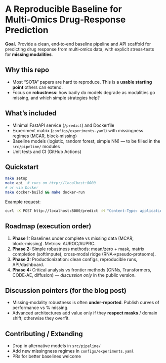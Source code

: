 # A Reproducible Baseline for Multi‑Omics Drug‑Response Prediction

**Goal.** Provide a clean, end‑to‑end baseline pipeline and API scaffold for predicting drug response from multi‑omics data, with explicit stress‑tests for **missing modalities**.

## Why this repo
- Most “SOTA” papers are hard to reproduce. This is a **usable starting point** others can extend.
- Focus on **robustness**: how badly do models degrade as modalities go missing, and which simple strategies help?

## What’s included
- Minimal FastAPI service (`/predict`) and Dockerfile
- Experiment matrix (`configs/experiments.yaml`) with missingness regimes (MCAR, block‑missing)
- Baseline models (logistic, random forest, simple NN) — to be filled in the `src/pipeline/` modules
- Unit tests and CI (GitHub Actions)

## Quickstart
```bash
make setup
make api  # runs on http://localhost:8000
# or via Docker
make docker-build && make docker-run
```

Example request:
```bash
curl -X POST http://localhost:8000/predict -H "Content-Type: application/json"   -d '{"features":{"g1":1.0,"g2":-2.0,"g3":0.5},"masks":{"g1":1,"g2":1,"g3":0}}'
```

## Roadmap (execution order)
1. **Phase 1:** Baselines under complete vs missing data (MCAR, block‑missing). Metrics: AUROC/AUPRC.
2. **Phase 2:** Simple robustness methods: mean/zero + mask, matrix completion (softImpute), cross‑modal ridge (RNA→pseudo‑proteome).
3. **Phase 3:** Productionization: clean configs, reproducible runs, API/dashboard.
4. **Phase 4:** Critical analysis vs frontier methods (GNNs, Transformers, CODE‑AE, diffusion) — *discussion only* in the public version.

## Discussion pointers (for the blog post)
- Missing‑modality robustness is often **under‑reported**. Publish curves of performance vs % missing.
- Advanced architectures add value only if they **respect masks** / domain shift; otherwise they overfit.

## Contributing / Extending
- Drop in alternative models in `src/pipeline/`
- Add new missingness regimes in `configs/experiments.yaml`
- PRs for better baselines welcome

